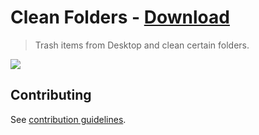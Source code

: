 # Clean Folders - [Download](https://github.com/nikitavoloboev/small-workflows/blob/master/clean-folders/Clean%20folders.alfredworkflow?raw=true)
> Trash items from Desktop and clean certain folders.

![](https://i.imgur.com/W8WWcF6.png)

## Contributing
See [contribution guidelines](../CONTRIBUTING.md#readme).
